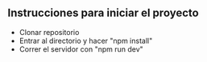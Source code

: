 ## Instrucciones para iniciar el proyecto
  - Clonar repositorio
  - Entrar al directorio y hacer "npm install"
  - Correr el servidor con "npm run dev"